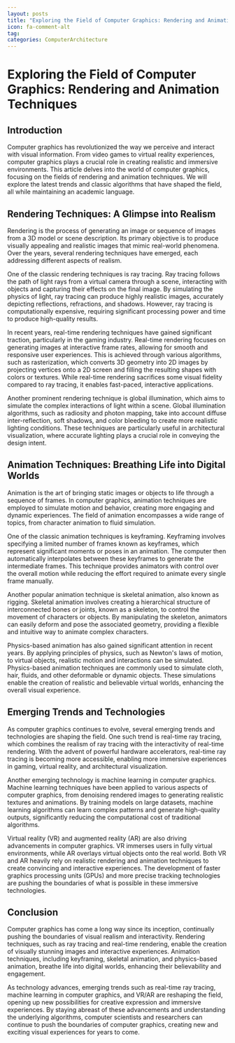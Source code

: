 ```yaml
---
layout: posts
title: "Exploring the Field of Computer Graphics: Rendering and Animation Techniques"
icon: fa-comment-alt
tag:      
categories: ComputerArchitecture
---
```



# Exploring the Field of Computer Graphics: Rendering and Animation Techniques

## Introduction

Computer graphics has revolutionized the way we perceive and interact with visual information. From video games to virtual reality experiences, computer graphics plays a crucial role in creating realistic and immersive environments. This article delves into the world of computer graphics, focusing on the fields of rendering and animation techniques. We will explore the latest trends and classic algorithms that have shaped the field, all while maintaining an academic language.

## Rendering Techniques: A Glimpse into Realism

Rendering is the process of generating an image or sequence of images from a 3D model or scene description. Its primary objective is to produce visually appealing and realistic images that mimic real-world phenomena. Over the years, several rendering techniques have emerged, each addressing different aspects of realism.

One of the classic rendering techniques is ray tracing. Ray tracing follows the path of light rays from a virtual camera through a scene, interacting with objects and capturing their effects on the final image. By simulating the physics of light, ray tracing can produce highly realistic images, accurately depicting reflections, refractions, and shadows. However, ray tracing is computationally expensive, requiring significant processing power and time to produce high-quality results.

In recent years, real-time rendering techniques have gained significant traction, particularly in the gaming industry. Real-time rendering focuses on generating images at interactive frame rates, allowing for smooth and responsive user experiences. This is achieved through various algorithms, such as rasterization, which converts 3D geometry into 2D images by projecting vertices onto a 2D screen and filling the resulting shapes with colors or textures. While real-time rendering sacrifices some visual fidelity compared to ray tracing, it enables fast-paced, interactive applications.

Another prominent rendering technique is global illumination, which aims to simulate the complex interactions of light within a scene. Global illumination algorithms, such as radiosity and photon mapping, take into account diffuse inter-reflection, soft shadows, and color bleeding to create more realistic lighting conditions. These techniques are particularly useful in architectural visualization, where accurate lighting plays a crucial role in conveying the design intent.

## Animation Techniques: Breathing Life into Digital Worlds

Animation is the art of bringing static images or objects to life through a sequence of frames. In computer graphics, animation techniques are employed to simulate motion and behavior, creating more engaging and dynamic experiences. The field of animation encompasses a wide range of topics, from character animation to fluid simulation.

One of the classic animation techniques is keyframing. Keyframing involves specifying a limited number of frames known as keyframes, which represent significant moments or poses in an animation. The computer then automatically interpolates between these keyframes to generate the intermediate frames. This technique provides animators with control over the overall motion while reducing the effort required to animate every single frame manually.

Another popular animation technique is skeletal animation, also known as rigging. Skeletal animation involves creating a hierarchical structure of interconnected bones or joints, known as a skeleton, to control the movement of characters or objects. By manipulating the skeleton, animators can easily deform and pose the associated geometry, providing a flexible and intuitive way to animate complex characters.

Physics-based animation has also gained significant attention in recent years. By applying principles of physics, such as Newton's laws of motion, to virtual objects, realistic motion and interactions can be simulated. Physics-based animation techniques are commonly used to simulate cloth, hair, fluids, and other deformable or dynamic objects. These simulations enable the creation of realistic and believable virtual worlds, enhancing the overall visual experience.

## Emerging Trends and Technologies

As computer graphics continues to evolve, several emerging trends and technologies are shaping the field. One such trend is real-time ray tracing, which combines the realism of ray tracing with the interactivity of real-time rendering. With the advent of powerful hardware accelerators, real-time ray tracing is becoming more accessible, enabling more immersive experiences in gaming, virtual reality, and architectural visualization.

Another emerging technology is machine learning in computer graphics. Machine learning techniques have been applied to various aspects of computer graphics, from denoising rendered images to generating realistic textures and animations. By training models on large datasets, machine learning algorithms can learn complex patterns and generate high-quality outputs, significantly reducing the computational cost of traditional algorithms.

Virtual reality (VR) and augmented reality (AR) are also driving advancements in computer graphics. VR immerses users in fully virtual environments, while AR overlays virtual objects onto the real world. Both VR and AR heavily rely on realistic rendering and animation techniques to create convincing and interactive experiences. The development of faster graphics processing units (GPUs) and more precise tracking technologies are pushing the boundaries of what is possible in these immersive technologies.

## Conclusion

Computer graphics has come a long way since its inception, continually pushing the boundaries of visual realism and interactivity. Rendering techniques, such as ray tracing and real-time rendering, enable the creation of visually stunning images and interactive experiences. Animation techniques, including keyframing, skeletal animation, and physics-based animation, breathe life into digital worlds, enhancing their believability and engagement.

As technology advances, emerging trends such as real-time ray tracing, machine learning in computer graphics, and VR/AR are reshaping the field, opening up new possibilities for creative expression and immersive experiences. By staying abreast of these advancements and understanding the underlying algorithms, computer scientists and researchers can continue to push the boundaries of computer graphics, creating new and exciting visual experiences for years to come.
